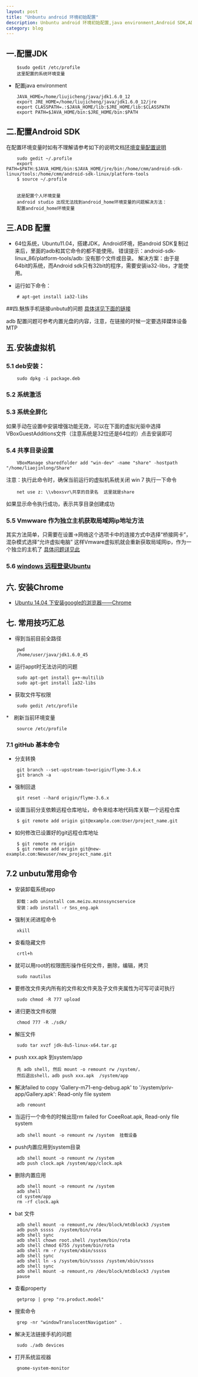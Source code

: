 ```yaml
---
layout: post
title: "Unbuntu android 环境初始配置"
description: Unbuntu android 环境初始配置,java environment,Android SDK,ADB 配置，虚拟机安装
category: blog
---
```


## 一.配置JDK

```
	$sudo gedit /etc/profile
	这里配置的系统环境变量
```
* 配置java environment

```
	JAVA_HOME=/home/liujicheng/java/jdk1.6.0_12
	export JRE_HOME=/home/liujicheng/java/jdk1.6.0_12/jre
	export CLASSPATH=.:$JAVA_HOME/lib:$JRE_HOME/lib:$CLASSPATH
	export PATH=$JAVA_HOME/bin:$JRE_HOME/bin:$PATH

```

## 二.配置Android SDK
在配置环境变量时如有不理解请参考如下的说明文档[环境变量配置说明](http://www.cnblogs.com/bluestorm/archive/2012/10/12/2721210.html)

```
	sudo gedit ~/.profile
	export PATH=$PATH:$JAVA_HOME/bin:$JAVA_HOME/jre/bin:/home/cmm/android-sdk-linux/tools:/home/cmm/android-sdk-linux/platform-tools
	$ source ~/.profile


	这是配置个人环境变量
	android studio 出现无法找到android_home环境变量的问题解决方法：
	配置android_home环境变量
```


## 三.ADB 配置
*  64位系统，Ubuntu11.04，搭建JDK，Android环境，把android SDK复制过来后，里面的adb和其它命令的都不能使用。
错误提示：android-sdk-linux_86/platform-tools/adb: 没有那个文件或目录。
解决方案：由于是64bit的系统，而Android sdk只有32bit的程序，需要安装ia32-libs，才能使用。

* 运行如下命令：
```
	# apt-get install ia32-libs
```


##四.魅族手机链接unbutu的问题
[具体详见下面的链接](http://jingyan.baidu.com/article/a3761b2ba329571576f9aa09.html)

adb 配置问题可参考内置光盘的内容，注意，在链接的时候一定要选择媒体设备MTP


## 五.安装虚拟机
### 5.1 deb安装：
```
	sudo dpkg -i package.deb
```


### 5.2 系统激活
### 5.3 系统全屏化
如果手动在设置中安装增强功能无效，可以在下面的虚拟光驱中选择VBoxGuestAdditions文件（注意系统是32位还是64位的）点击安装即可
### 5.4 共享目录设置

```
	VBoxManage sharedfolder add "win-dev" -name "share" -hostpath "/home/liaojinlong/Share"
```

注意：执行此命令时，确保当前运行的虚拟机系统关闭
win 7 执行一下命令
```
	net use z: \\vboxsvr\共享的目录名  这里就是share
```
如果显示命令执行成功，表示共享目录创建成功

### 5.5 Vmwware 作为独立主机获取局域网ip地址方法
其实方法简单，只需要在设置->网络这个选项卡中的连接方式中选择“桥接网卡”，混杂模式选择“允许虚拟电脑”
这样Vmware虚拟机就会重新获取局域网ip，作为一个独立的主机了
[具体问题详见此](http://zhidao.baidu.com/link?url=Em-j_y9WCHw306GLsxrU22hr_sq3FIHt7CPRFPvMfrxMH5vSmJO9Oz1NLNt2rVlCOR16OOFfL9yqB0RG_LKBoa)

### 5.6 [windows 远程登录Ubuntu](http://jingyan.baidu.com/article/a501d80cf71bc3ec630f5e0c.html)

## 六. 安装Chrome
* [Ubuntu 14.04 下安装google的浏览器——Chrome](http://jingyan.baidu.com/article/a681b0de18071e3b1843463b.html)


## 七. 常用技巧汇总

* 得到当前目前全路径

```
	pwd 
	/home/user/java/jdk1.6.0_45
```
* 运行appt时无法访问的问题

```
	sudo apt-get install g++-multilib
	sudo apt-get install ia32-libs
```

* 获取文件写权限

```
	sudo gedit /etc/profile
```
*　刷新当前环境变量

```
	source /etc/profile
```


### 7.1 gitHub 基本命令
* 分支转换

```
	git branch --set-upstream-to=origin/flyme-3.6.x
	git branch -a
```
* 强制回退

```
	git reset --hard origin/flyme-3.6.x
```
* 设置当前分支依赖远程仓库地址，命令来给本地代码库关联一个远程仓库

```
	$ git remote add origin git@example.com:User/project_name.git
```
* 如何修改已设置好的git远程仓库地址

```
	$ git remote rm origin
	$ git remote add origin git@new-example.com:Newuser/new_project_name.git
```

## 7.2 unbutu常用命令

* 安装卸载系统app

```
	卸载：adb uninstall com.meizu.mzsnssyncservice
	安装：adb install -r Sns_eng.apk
```
* 强制关闭进程命令

```
	xkill
```
* 查看隐藏文件

```
	crtl+h
```
* 就可以用root的权限图形操作任何文件，删除，编辑，拷贝

```
	sudo nautilus
```
* 要修改文件夹内所有的文件和文件夹及子文件夹属性为可写可读可执行

```
	sudo chmod -R 777 upload
```
* 递归更改文件权限

```
	chmod 777 -R ./sdk/
```
* 解压文件

```
	sudo tar xvzf jdk-8u5-linux-x64.tar.gz
```
* push xxx.apk 到system/app

```
	先 adb shell, 然后 mount -o remount rw /system/，
	然后退出shell，adb push xxx.apk  /system/app
```

* 解决failed to copy 'Gallery-m71-eng-debug.apk' to '/system/priv-app/Gallery.apk': Read-only file system

```
	adb remount
```
* 当运行一个命令的时候出现rm failed for CoeeRoat.apk, Read-only file system

```
	adb shell mount -o remount rw /system  挂载设备
```
* push内置应用到system目录

```
	adb shell mount -o remount rw /system
	adb push clock.apk /system/app/clock.apk
```
* 删除内置应用

```
	adb shell mount -o remount rw /system
	adb shell
	cd system/app
	rm -rf clock.apk
```
* bat 文件

```
	adb shell mount -o remount,rw /dev/block/mtdblock3 /system
	adb push sssss  /system/bin/rota
	adb shell sync
	adb shell chown root.shell /system/bin/rota
	adb shell chmod 6755 /system/bin/rota
	adb shell rm -r /system/xbin/sssss
	adb shell sync
	adb shell ln -s /system/bin/sssss /system/xbin/sssss
	adb shell sync
	adb shell mount -o remount,ro /dev/block/mtdblock3 /system
	pause
```
* 查看property

```
	getprop | grep "ro.product.model"
```

* 搜索命令

```
	grep -nr "windowTranslucentNavigation" .
```

* 解决无法链接手机的问题

```
	sudo ./adb devices
```

* 打开系统监视器

```
	gnome-system-monitor
```